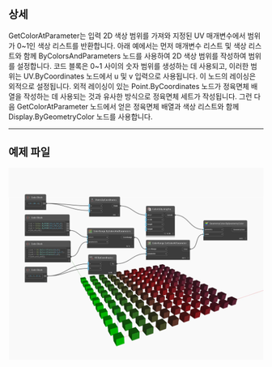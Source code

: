 ## 상세
GetColorAtParameter는 입력 2D 색상 범위를 가져와 지정된 UV 매개변수에서 범위가 0~1인 색상 리스트를 반환합니다. 아래 예에서는 먼저 매개변수 리스트 및 색상 리스트와 함께 ByColorsAndParameters 노드를 사용하여 2D 색상 범위를 작성하여 범위를 설정합니다. 코드 블록은 0~1 사이의 숫자 범위를 생성하는 데 사용되고, 이러한 범위는 UV.ByCoordinates 노드에서 u 및 v 입력으로 사용됩니다. 이 노드의 레이싱은 외적으로 설정됩니다. 외적 레이싱이 있는 Point.ByCoordinates 노드가 정육면체 배열을 작성하는 데 사용되는 것과 유사한 방식으로 정육면체 세트가 작성됩니다. 그런 다음 GetColorAtParameter 노드에서 얻은 정육면체 배열과 색상 리스트와 함께 Display.ByGeometryColor 노드를 사용합니다.
___
## 예제 파일

![GetColorAtParameter](./DSCore.ColorRange.GetColorAtParameter_img.jpg)

